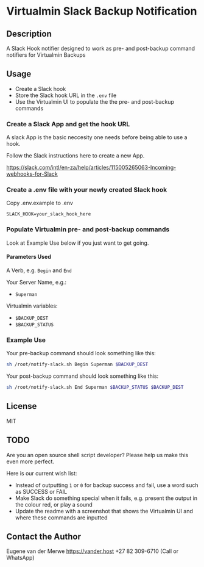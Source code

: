 # Virtualmin Slack Backup Notification

## Description

A Slack Hook notifier designed to work as pre- and post-backup command notifiers for Virtualmin Backups

## Usage

- Create a Slack hook
- Store the Slack hook URL in the `.env` file
- Use the Virtualmin UI to populate the the pre- and post-backup commands

### Create a Slack App and get the hook URL

A slack App is the basic neccesity one needs before being able to use a hook.

Follow the Slack instructions here to create a new App.

https://slack.com/intl/en-za/help/articles/115005265063-Incoming-webhooks-for-Slack

### Create a .env file with your newly created Slack hook

Copy .env.example to .env

`SLACK_HOOK=your_slack_hook_here`

### Populate Virtualmin pre- and post-backup commands

Look at Example Use below if you just want to get going.

#### Parameters Used

A Verb, e.g. `Begin` and `End`

Your Server Name, e.g.:
- `Superman`

Virtualmin variables:
- `$BACKUP_DEST`
- `$BACKUP_STATUS`

### Example Use

Your pre-backup command should look something like this:

```bash
sh /root/notify-slack.sh Begin Superman $BACKUP_DEST
```

Your post-backup command should look something like this:

```bash
sh /root/notify-slack.sh End Superman $BACKUP_STATUS $BACKUP_DEST
```

## License

MIT

## TODO

Are you an open source shell script developer? Please help us make this even more perfect.

Here is our current wish list:

- Instead of outputting `1` or `0` for backup success and fail, use a word such as SUCCESS or FAIL
- Make Slack do something special when it fails, e.g. present the output in the colour red, or play a sound
- Update the readme with a screenshot that shows the Virtualmin UI and where these commands are inputted

## Contact the Author

Eugene van der Merwe
https://vander.host
+27 82 309-6710 (Call or WhatsApp)